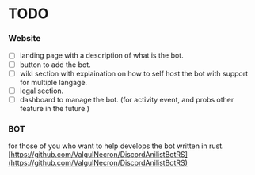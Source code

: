 # TODO 

### Website
- [ ] landing page with a description of what is the bot.
- [ ] button to add the bot.
- [ ] wiki section with explaination on how to self host the bot with support for multiple langage.
- [ ] legal section.
- [ ] dashboard to manage the bot. (for activity event, and probs other feature in the future.)

### BOT
for those of you who want to help develops the bot written in rust. \
[https://github.com/ValgulNecron/DiscordAnilistBotRS](https://github.com/ValgulNecron/DiscordAnilistBotRS)
